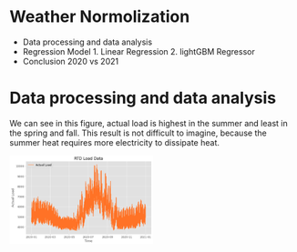 # Weather Normolization

- Data processing and data analysis
- Regression Model 1. Linear Regression 2. lightGBM Regressor
- Conclusion 2020 vs 2021

# Data processing and data analysis

We can see in this figure, actual load is highest in the summer and least in the spring and fall. This result is not difficult to imagine, because the summer heat requires more electricity to dissipate heat.

<img src="Load_Time.png" alt="Cover" width="50%"/>

